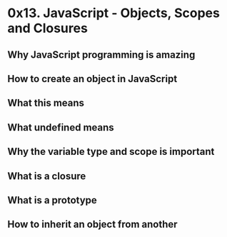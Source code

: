 # 0x13. JavaScript - Objects, Scopes and Closures
## Why JavaScript programming is amazing
## How to create an object in JavaScript
## What this means
## What undefined means
## Why the variable type and scope is important
## What is a closure
## What is a prototype
## How to inherit an object from another